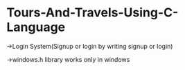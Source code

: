 # Tours-And-Travels-Using-C-Language
->Login System(Signup or login by writing signup or login)

->windows.h library works only in windows
